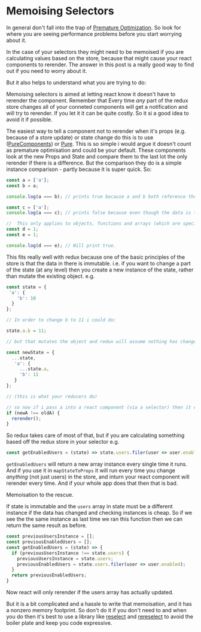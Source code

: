 # Memoising Selectors

In general don't fall into the trap of [Premature Optimization](https://en.wikipedia.org/wiki/Program_optimization#When_to_optimize). So look for where you are seeing performance problems before you start worrying about it.

In the case of your selectors they might need to be memoised if you are calculating values based on the store, because that might cause your react components to rerender. The answer in this post is a really good way to find out if you need to worry about it.

But it also helps to understand what you are trying to do:

Memoising selectors is aimed at letting react know it doesn't have to rerender the component. Remember that Every time *any* part of the redux store changes all of your conneted components will get a notification and will try to rerender. If you let it it can be quite costly. So it si a good idea to avoid it if possible.

The easiest way to tell a component not to rerender when it's props (e.g. because of a store update) or state change do this is to use ([PureComponents](https://lucybain.com/blog/2018/react-js-pure-component/)) or [Pure](https://logrocket.com/blog/pure-functional-components/). This is so simple i would argue it doesn't count as premature optimisation and could be your default. These components look at the new Props and State and compare them to the last lot the only rerender if there is a difference. But the comparison they do is a simple instance comparison - partly because it is super quick. So:

```js
const a = ['a'];
const b = a;

console.log(a === b); // prints true because a and b both reference the same instance in memory.

const c = ['a'];
console.log(a === c); // prints false because even though the data is the same, because c has declared a new array in memory.

//  This only applies to objects, functions and arrays (which are special objects). not numbers or strings so:
const d = 1;
const e = 1;

console.log(d === e); // Will print true.
```

This fits really well with redux because one of the basic principles of the store is that the data in there is immutable. i.e. if you want to change a part of the state (at any level) then you create a new instance of the state, rather than mutate the existing object. e.g.

```js
const state = {
 'a': {
    'b': 10
  }
};

// In order to change b to 11 i could do:

state.a.b = 11;

// but that mutates the object and redux will assume nothing has changed. so instead I do:

const newState = {
  ...state,
   'a': {
     ...state.a,
     'b': 11
   }
};

// (this is what your reducers do)

// so now if i pass a into a react component (via a selector) then it can do:
if (newA !== oldA) {
  rerender();
}
```

So redux takes care of most of that, but if you are calculating something based off the redux store in your selector e.g.

```js
const getEnabledUsers = (state) => state.users.filer(user => user.enabled);
```

`getEnabledUsers` will return a new array instance every single time it runs. And if you use it in `mapStateToProps` it will run every time you change *anything* (not just users) in the store, and inturn your react component will rerender every time. And if your whole app does that then that is bad.

Memoisation to the rescue.

If state is immutable and the `users` array in state must be a different instance if the data has changed and checking instances is cheap. So if we see the the same instance as last time we ran this function then we can return the same result as before.

```js
const previousUsersInstance = [];
const previousEnabledUsers = [];
const getEnabledUsers = (state) => {
  if (previousUsersInstance !== state.users) {
    previousUsersInstance = state.users;
    previousEnabledUsers = state.users.filer(user => user.enabled);
  }
  return previousEnabledUsers;
}
```

Now react will only rerender if the users array has actually updated.

But it is a bit complicated and a hassle to write that memoisation, and it has a nonzero memory footprint. So don't do it if you don't need to and when you do then it's best to use  a library like [reselect](https://github.com/reduxjs/reselect) and [rereselect](https://github.com/toomuchdesign/re-reselect) to avoid the boiler plate and keep you code expressive.
